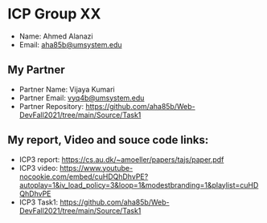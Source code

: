 # ICP Group XX


- Name: Ahmed Alanazi
- Email: aha85b@umsystem.edu

## My Partner
- Partner Name: Vijaya Kumari
- Partner Email: vyq4b@umsystem.edu
- Partner Repository: https://github.com/aha85b/Web-DevFall2021/tree/main/Source/Task1

## My report, Video and souce code links:
- ICP3 report: https://cs.au.dk/~amoeller/papers/tajs/paper.pdf
- ICP3 video: https://www.youtube-nocookie.com/embed/cuHDQhDhvPE?autoplay=1&iv_load_policy=3&loop=1&modestbranding=1&playlist=cuHDQhDhvPE
- ICP3 Task1: https://github.com/aha85b/Web-DevFall2021/tree/main/Source/Task1

